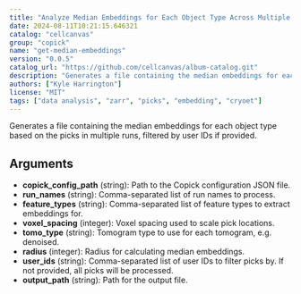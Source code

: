 ```yaml
---
title: "Analyze Median Embeddings for Each Object Type Across Multiple Runs"
date: 2024-08-11T10:21:15.646321
catalog: "cellcanvas"
group: "copick"
name: "get-median-embeddings"
version: "0.0.5"
catalog_url: "https://github.com/cellcanvas/album-catalog.git"
description: "Generates a file containing the median embeddings for each object type based on the picks in multiple runs, filtered by user IDs if provided."
authors: ["Kyle Harrington"]
license: "MIT"
tags: ["data analysis", "zarr", "picks", "embedding", "cryoet"]
---
```


Generates a file containing the median embeddings for each object type based on the picks in multiple runs, filtered by user IDs if provided.

## Arguments

- **copick_config_path** (string): Path to the Copick configuration JSON file.
- **run_names** (string): Comma-separated list of run names to process.
- **feature_types** (string): Comma-separated list of feature types to extract embeddings for.
- **voxel_spacing** (integer): Voxel spacing used to scale pick locations.
- **tomo_type** (string): Tomogram type to use for each tomogram, e.g. denoised.
- **radius** (integer): Radius for calculating median embeddings.
- **user_ids** (string): Comma-separated list of user IDs to filter picks by. If not provided, all picks will be processed.
- **output_path** (string): Path for the output file.


